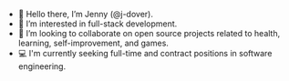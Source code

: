 - 👋 Hello there, I’m Jenny (@j-dover).
- 👀 I’m interested in full-stack development.
- 💞️ I’m looking to collaborate on open source projects related to health, learning, self-improvement, and games.
- 💻 I'm currently seeking full-time and contract positions in software engineering.
<!--- -🌱 I’m currently learning ... -->
<!-- - 📫 How to reach me ... -->

<!---
j-dover/j-dover is a ✨ special ✨ repository because its `README.md` (this file) appears on your GitHub profile.
You can click the Preview link to take a look at your changes.
--->
